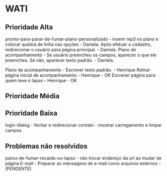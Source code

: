 WATI
==========================

Prioridade Alta
------------------------
pronto-para-parar-de-fumar-plano-personalizado - inserir mp3 no plano e colocar quebra de linha nas opções - Daniela.
Após efetuar o cadastro, redirecionar o usuário para página principal. - Daniela.
Plano de acompanhamento - Se usuário preencheu os campos, aparecer o que ele preencheu. Se não, aparecer texto padrão. - Daniela.

Plano de acompanhamento - Escrever texto padrão. - Henrique
Retirar página inicial de acompanhamento - Henrique - OK
Escrever página para quem teve o lapso - Henrique - OK




Prioridade Média
-------------------------- 


Prioridade Baixa
-------------------------
login-dialog - fechar e redirecionar
contato - mostrar carregamento e limpar campos


Problemas não resolvidos
-------------------------
parou-de-fumar-recaida-ou-lapso - não trocar endereço da url ao mudar de página
E-mail - Preparar as mensagens de e-mail como arquivos externos - (PENDENTE)
